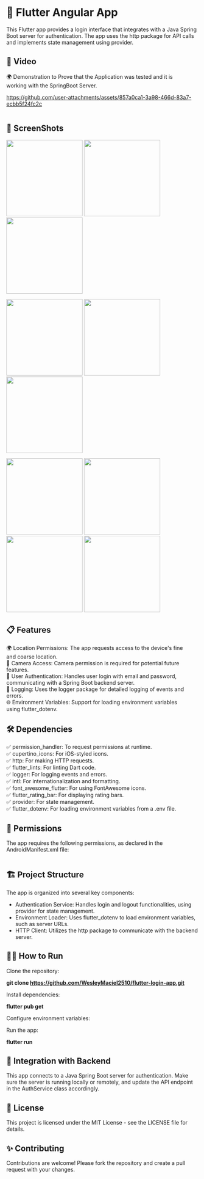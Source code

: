 # 🚀 Flutter Angular App
This Flutter app provides a login interface that integrates with a Java Spring Boot server for authentication. 
The app uses the http package for API calls and implements state management using provider.

## 📱 Video
<ul style="list-style-type: none; padding: 0; margin: 0; display: flex; flex-wrap: wrap;">
  <li style="margin-right: 20px;">🌍 Demonstration to Prove that the Application was tested and it is working with the SpringBoot Server.</li>

https://github.com/user-attachments/assets/857a0ca1-3a98-466d-83a7-ecbb5f24fc2c

</ul>

## 📱 ScreenShots

<p align="left">
  <img src="https://github.com/user-attachments/assets/f416c912-d907-46f7-880f-ca3ad3d8fdcf" width="200" />
  <img src="https://github.com/user-attachments/assets/94529a21-bed8-4e63-ab68-0535f2539dfa" width="200" />
  <img src="https://github.com/user-attachments/assets/6e120ad5-ff40-4bb7-8bba-e1aeb0597d18" width="200" />
</p>

<p align="left">
  <img src="https://github.com/user-attachments/assets/cc92b3fa-efb9-416a-8422-30b4a12cbe17" width="200" />
  <img src="https://github.com/user-attachments/assets/99dcc463-0d12-4ed4-9921-f3f436d520b2" width="200" />
  <img src="https://github.com/user-attachments/assets/5d54fc85-ebd9-406e-8f0c-0aa9505d1b00" width="200" />
</p>

<p align="left">
  <img src="https://github.com/user-attachments/assets/538ac0a1-19f2-4cc0-ac1f-df27691a9bf4" width="200" />
  <img src="https://github.com/user-attachments/assets/2d6d8f70-0e9e-4a4f-9be1-3c2136bcb2de" width="200" />
  <img src="https://github.com/user-attachments/assets/165bcf4b-2b03-4494-894b-9ed9f51cf154" width="200" />
  <img src="https://github.com/user-attachments/assets/64af37e9-0b60-46bb-8afc-f4eee2395fbd" width="200" />
</p>
 
## 📋 Features

<ul style="list-style-type: none; padding: 0; margin: 0; display: flex; flex-wrap: wrap;">
  <li style="margin-right: 20px;">🌍 Location Permissions: The app requests access to the device's fine and coarse location.</li>
  <li style="margin-right: 20px;">📸 Camera Access: Camera permission is required for potential future features.</li>
  <li style="margin-right: 20px;">🔐 User Authentication: Handles user login with email and password, communicating with a Spring Boot backend server.</li>
  <li style="margin-right: 20px;">📝 Logging: Uses the logger package for detailed logging of events and errors.</li>
  <li style="margin-right: 20px;">🌐 Environment Variables: Support for loading environment variables using flutter_dotenv.</li>
</ul>

## 🛠️ Dependencies

<ul style="list-style-type: none; padding: 0; margin: 0; display: flex; flex-wrap: wrap;">
  <li style="margin-right: 20px;">✅ permission_handler: To request permissions at runtime.</li>
  <li style="margin-right: 20px;">✅ cupertino_icons: For iOS-styled icons.</li>
  <li style="margin-right: 20px;">✅ http: For making HTTP requests.</li>
  <li style="margin-right: 20px;">✅ flutter_lints: For linting Dart code.</li>
  <li style="margin-right: 20px;">✅ logger: For logging events and errors.</li>
  <li style="margin-right: 20px;">✅ intl: For internationalization and formatting.</li>
  <li style="margin-right: 20px;">✅ font_awesome_flutter: For using FontAwesome icons.</li>
  <li style="margin-right: 20px;">✅ flutter_rating_bar: For displaying rating bars.</li>
  <li style="margin-right: 20px;">✅ provider: For state management.</li>
  <li style="margin-right: 20px;">✅ flutter_dotenv: For loading environment variables from a .env file.</li>
</ul>

## 🔐 Permissions
The app requires the following permissions, as declared in the AndroidManifest.xml file:

<ul style="list-style-type: none; padding: 0; margin: 0; display: flex; flex-wrap: wrap;">
<li style="margin-right: 20px;"> <uses-permission android:name="android.permission.ACCESS_FINE_LOCATION"/> </li>
<li style="margin-right: 20px;"><uses-permission android:name="android.permission.ACCESS_COARSE_LOCATION"/> </li>
<li style="margin-right: 20px;"><uses-permission android:name="android.permission.CAMERA"/> </li>
</ul>

## 🏗️ Project Structure
The app is organized into several key components:

- Authentication Service: Handles login and logout functionalities, using provider for state management.
- Environment Loader: Uses flutter_dotenv to load environment variables, such as server URLs.
- HTTP Client: Utilizes the http package to communicate with the backend server.

## 🧑‍💻 How to Run
Clone the repository:

**git clone https://github.com/WesleyMaciel2510/flutter-login-app.git**

Install dependencies:

**flutter pub get**

Configure environment variables:

Run the app:

**flutter run**

## 🔗 Integration with Backend
This app connects to a Java Spring Boot server for authentication. Make sure the server is running locally or remotely, and update the API endpoint in the AuthService class accordingly.

## 📄 License
This project is licensed under the MIT License - see the LICENSE file for details.

## ✨ Contributing
Contributions are welcome! Please fork the repository and create a pull request with your changes.
